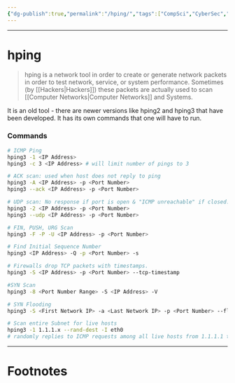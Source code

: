 ```yaml
---
{"dg-publish":true,"permalink":"/hping/","tags":["CompSci","CyberSec","CompNet","EthHack"]}
---
```



---
# hping
> hping is a network tool in order to create or generate network packets in order to test network, service, or system performance. Sometimes (by [[Hackers\|Hackers]]) these packets are actually used to scan [[Computer Networks\|Computer Networks]] and Systems.

It is an old tool - there are newer versions like hping2 and hping3 that have been developed.
It has its own commands that one will have to run.

### Commands
```sh
# ICMP Ping
hping3 -1 <IP Address>
hping3 -c 3 <IP Address> # will limit number of pings to 3
```

```sh
# ACK scan: used when host does not reply to ping
hping3 -A <IP Address> -p <Port Number>
hping3 --ack <IP Address> -p <Port Number>
```

```bash
# UDP scan: No response if port is open & "ICMP unreachable" if closed.
hping3 -2 <IP Address> -p <Port Number>
hping3 --udp <IP Address> -p <Port Number>
```

```sh
# FIN, PUSH, URG Scan
hping3 -F -P -U <IP Address> -p <Port Number>
```

```sh
# Find Initial Sequence Number
hping3 <IP Address> -Q -p <Port Number> -s
```

```sh
# Firewalls drop TCP packets with timestamps.
hping3 -S <IP Address> -p <Port Number> --tcp-timestamp
```

```sh
#SYN Scan
hping3 -8 <Port Number Range> -S <IP Address> -V
```

```sh
# SYN Flooding
hping3 -S <First Network IP> -a <Last Network IP> -p <Port Number> --flood
```

```bash
# Scan entire Subnet for live hosts
hping3 -1 1.1.1.x --rand-dest -I eth0 
# randomly replies to ICMP requests among all live hosts from 1.1.1.1 to 1.1.1.255 that are connected to the interface eth0.
```


---
# Footnotes
